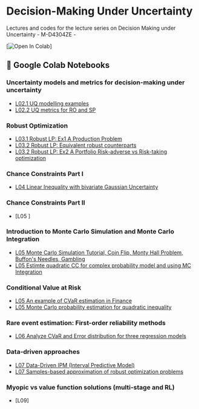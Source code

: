 # Decision-Making Under Uncertainty 
Lectures and codes for the lecture series on Decision Making under Uncertainty -  M-D4304ZE - 


[![Open In Colab](https://colab.research.google.com/assets/colab-badge.svg)]


## 📌 Google Colab Notebooks


### Uncertainty models and metrics for decision-making under uncertainty

- [L02.1 UQ modelling examples](https://github.com/supsi-dacd-isaac/TeachDecisionMakingUncertainty/blob/main/L02/Modelling_examples_cvxhull_sets_parametric_non_parametric_prob.ipynb)
- [L02.2 UQ metrics for RO and SP](https://github.com/supsi-dacd-isaac/TeachDecisionMakingUncertainty/blob/main/L02/Metrics_for_UQ_and_optimization.ipynb)

### Robust Optimization

- [L03.1 Robust LP: Ex1 A Production Problem](https://github.com/supsi-dacd-isaac/TeachDecisionMakingUncertainty/blob/main/L03/ex1_robust_production_problem.ipynb)
- [L03.2 Robust LP: Equivalent robust counterparts](https://github.com/supsi-dacd-isaac/TeachDecisionMakingUncertainty/blob/main/L03/equivalence_of_robust_linear_counterparts.ipynb)    
- [L03.2 Robust LP: Ex2 A Portfolio Risk-adverse vs Risk-taking optimization](https://github.com/supsi-dacd-isaac/TeachDecisionMakingUncertainty/blob/main/L03/ex2_portfolio_risk_trade_off.ipynb)

### Chance Constraints Part I
 
- [L04 Linear Inequality with bivariate Gaussian Uncertainty](https://colab.research.google.com/github/supsi-dacd-isaac/TeachDecisionMakingUncertainty/blob/main/L04/CCP_feasibility_sets.ipynb)

### Chance Constraints Part II 
- [L05 ]
 
### Introduction to Monte Carlo Simulation and Monte Carlo Integration 
- [L05 Monte Carlo Simulation Tutorial, Coin Flip, Monty Hall Problem, Buffon's Needles, Gambling](https://colab.research.google.com/github/supsi-dacd-isaac/TeachDecisionMakingUncertainty/blob/main/L05_MC_simulation_examples.ipynb)
- [L05 Estimte quadratic CC for complex probability model and using MC Integration](https://colab.research.google.com/github/supsi-dacd-isaac/TeachDecisionMakingUncertainty/blob/main/L05/MC_reliability_estimation_quadratic_fun.ipynb)


### Conditional Value at Risk
- [L05 An example of CVaR estimation in Finance](https://colab.research.google.com/github/supsi-dacd-isaac/TeachDecisionMakingUncertainty/blob/main/L05/CVaR_finance_example.ipynb)
- [L05 Monte Carlo probability estimation for quadratic inequality](https://colab.research.google.com/github/supsi-dacd-isaac/TeachDecisionMakingUncertainty/blob/main/L05/MC_reliability_estimation_quadratic_fun.ipynb)

### Rare event estimation: First-order reliability methods
- [L06 Analyze CVaR and Error distribution for three regression models](https://colab.research.google.com/github/supsi-dacd-isaac/TeachDecisionMakingUncertainty/blob/main/L06/CVaR_3_regression_models.ipynb)

   
### Data-driven approaches
- [L07 Data-Driven IPM (Interval Predictive Model) ](https://colab.research.google.com/github/supsi-dacd-isaac/TeachDecisionMakingUncertainty/blob/main/L07/IPM.ipynb)
- [L07 Samples-based approximation of robust optimization problems ](https://github.com/supsi-dacd-isaac/TeachDecisionMakingUncertainty/blob/main/L07/data_driven_robust_optimization.ipynb)


### Myopic vs value function solutions    (multi-stage and RL)
- [L09] 

